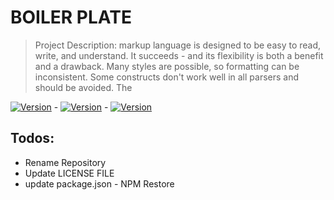 # BOILER PLATE



> Project Description: markup language is
designed to be easy to read, write, and understand. It succeeds - and its
flexibility is both a benefit and a drawback. Many styles are possible, so
formatting can be inconsistent. Some constructs don't work well in all
parsers and should be avoided. The


[![Version](https://img.shields.io/badge/VERSION-0.0.1-green.svg?style=flat-square)]() - [![Version](https://img.shields.io/badge/VERSION-0.0.1-green.svg?style=flat-square)]() - [![Version](https://img.shields.io/badge/VERSION-0.0.1-green.svg?style=flat-square)]()



## Todos:

* Rename Repository
* Update LICENSE FILE
* update package.json - NPM Restore
